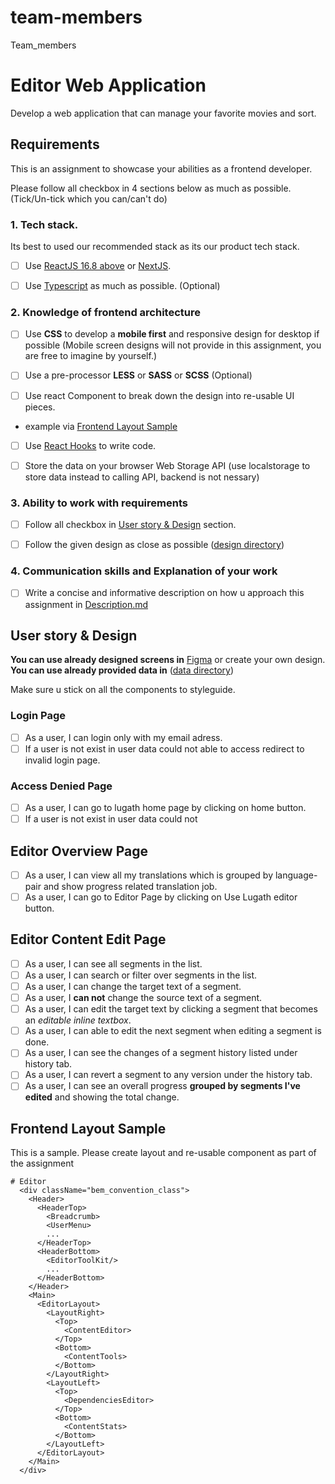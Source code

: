 # team-members
Team_members
# Editor Web Application

Develop a web application that can manage your favorite movies and sort.

## Requirements

This is an assignment to showcase your abilities as a frontend developer.

Please follow all checkbox in 4 sections below as much as possible. (Tick/Un-tick which you can/can't do)

### 1. Tech stack.

Its best to used our recommended stack as its our product tech stack.

- [ ] Use [ReactJS 16.8 above](https://reactjs.org/) or [NextJS](https://nextjs.org).

- [ ] Use [Typescript](https://www.typescriptlang.org/) as much as possible. (Optional)

### 2. Knowledge of frontend architecture

- [ ] Use **CSS** to develop a **mobile first** and responsive design for desktop if possible (Mobile screen designs will not provide in this assignment, you are free to imagine by yourself.)

- [ ] Use a pre-processor **LESS** or **SASS** or **SCSS** (Optional)

- [ ] Use react Component to break down the design into re-usable UI pieces.

- example via [Frontend Layout Sample](#frontend-layout-sample)

- [ ] Use [React Hooks](https://reactjs.org/docs/hooks-intro.html) to write code.

- [ ] Store the data on your browser Web Storage API (use localstorage to store data instead to calling API, backend is not nessary)

### 3. Ability to work with requirements

- [ ] Follow all checkbox in [User story & Design](#user-story--design) section.

- [ ] Follow the given design as close as possible ([design directory](/design))

### 4. Communication skills and Explanation of your work

- [ ] Write a concise and informative description on how u approach this assignment in [Description.md](/Description.md)

## User story & Design

**You can use already designed screens in** [Figma](https://www.figma.com/file/sIPco3Rb4Hgl2oQmk8yq5D/editor?node-id=9%3A30) or create your own design.
**You can use already provided data in** ([data directory](/data))

Make sure u stick on all the components to styleguide.

### Login Page

- [ ] As a user, I can login only with my email adress.
- [ ] If a user is not exist in user data could not able to access redirect to invalid login page.

### Access Denied Page

- [ ] As a user, I can go to lugath home page by clicking on home button.
- [ ] If a user is not exist in user data could not

## Editor Overview Page

- [ ] As a user, I can view all my translations which is grouped by language-pair and show progress related translation job.
- [ ] As a user, I can go to Editor Page by clicking on Use Lugath editor button.

## Editor Content Edit Page

- [ ] As a user, I can see all segments in the list.
- [ ] As a user, I can search or filter over segments in the list.
- [ ] As a user, I can change the target text of a segment.
- [ ] As a user, I **can not** change the source text of a segment.
- [ ] As a user, I can edit the target text by clicking a segment that becomes an _editable inline textbox_.
- [ ] As a user, I can able to edit the next segment when editing a segment is done.
- [ ] As a user, I can see the changes of a segment history listed under history tab.
- [ ] As a user, I can revert a segment to any version under the history tab.
- [ ] As a user, I can see an overall progress **grouped by segments I've edited** and showing the total change.

## Frontend Layout Sample

This is a sample. Please create layout and re-usable component as part of the assignment

```
# Editor
  <div className="bem_convention_class">
    <Header>
      <HeaderTop>
        <Breadcrumb>
        <UserMenu>
        ...
      </HeaderTop>
      <HeaderBottom>
        <EditorToolKit/>
        ...
      </HeaderBottom>
    </Header>
    <Main>
      <EditorLayout>
        <LayoutRight>
          <Top>
            <ContentEditor>
          </Top>
          <Bottom>
            <ContentTools>
          </Bottom>
        </LayoutRight>
        <LayoutLeft>
          <Top>
            <DependenciesEditor>
          </Top>
          <Bottom>
            <ContentStats>
          </Bottom>
        </LayoutLeft>
      </EditorLayout>
    </Main>
  </div>

